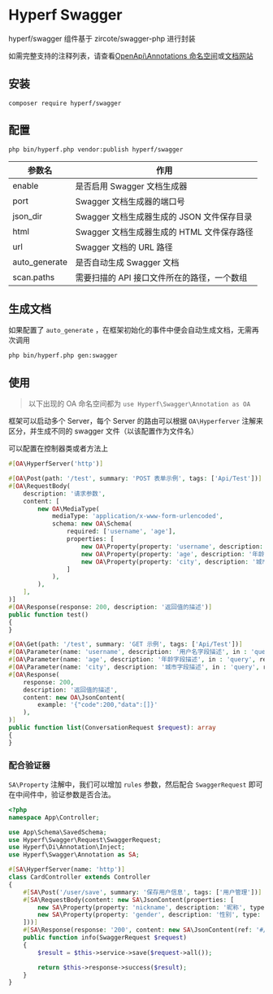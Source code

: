# Hyperf Swagger

hyperf/swagger 组件基于 zircote/swagger-php 进行封装

如需完整支持的注释列表，请查看[OpenApi\Annotations 命名空间](https://github.com/zircote/swagger-php/blob/master/src/Annotations)或[文档网站](https://zircote.github.io/swagger-php/guide/annotations.html#arrays-and-objects)


## 安装

```
composer require hyperf/swagger
```

## 配置 

```
php bin/hyperf.php vendor:publish hyperf/swagger
```

| 参数名      | 作用                                                         |
| -------- | ------------------------------------------------------------ |
| enable   | 是否启用 Swagger 文档生成器                                     |
| port     | Swagger 文档生成器的端口号                                    |
| json_dir | Swagger 文档生成器生成的 JSON 文件保存目录                       |
| html     | Swagger 文档生成器生成的 HTML 文件保存路径                       |
| url      | Swagger 文档的 URL 路径                                         |
| auto_generate | 是否自动生成 Swagger 文档                                     |
| scan.paths | 需要扫描的 API 接口文件所在的路径，一个数组 | 

## 生成文档

如果配置了 `auto_generate` ，在框架初始化的事件中便会自动生成文档，无需再次调用
```shell
php bin/hyperf.php gen:swagger
```

## 使用

> 以下出现的 OA 命名空间都为 `use Hyperf\Swagger\Annotation as OA`

框架可以启动多个 Server，每个 Server 的路由可以根据 `OA\Hyperferver` 注解来区分，并生成不同的 swagger 文件（以该配置作为文件名）

可以配置在控制器类或者方法上
```php
#[OA\HyperfServer('http')]
```

```php
#[OA\Post(path: '/test', summary: 'POST 表单示例', tags: ['Api/Test'])]
#[OA\RequestBody(
    description: '请求参数',
    content: [
        new OA\MediaType(
            mediaType: 'application/x-www-form-urlencoded',
            schema: new OA\Schema(
                required: ['username', 'age'],
                properties: [
                    new OA\Property(property: 'username', description: '用户名字段描述', type: 'string'),
                    new OA\Property(property: 'age', description: '年龄字段描述', type: 'string'),
                    new OA\Property(property: 'city', description: '城市字段描述', type: 'string'),
                ]
            ),
        ),
    ],
)]
#[OA\Response(response: 200, description: '返回值的描述')]
public function test()
{
}
```

```php
#[OA\Get(path: '/test', summary: 'GET 示例', tags: ['Api/Test'])]
#[OA\Parameter(name: 'username', description: '用户名字段描述', in : 'query', required: true, schema: new OA\Schema(type: 'string'))]
#[OA\Parameter(name: 'age', description: '年龄字段描述', in : 'query', required: true, schema: new OA\Schema(type: 'string'))]
#[OA\Parameter(name: 'city', description: '城市字段描述', in : 'query', required: false, schema: new OA\Schema(type: 'string'))]
#[OA\Response(
    response: 200,
    description: '返回值的描述',
    content: new OA\JsonContent(
        example: '{"code":200,"data":[]}'
    ),
)]
public function list(ConversationRequest $request): array
{
}
```

### 配合验证器

`SA\Property` 注解中，我们可以增加 `rules` 参数，然后配合 `SwaggerRequest` 即可在中间件中，验证参数是否合法。

```php
<?php
namespace App\Controller;

use App\Schema\SavedSchema;
use Hyperf\Swagger\Request\SwaggerRequest;
use Hyperf\Di\Annotation\Inject;
use Hyperf\Swagger\Annotation as SA;

#[SA\HyperfServer(name: 'http')]
class CardController extends Controller
{
    #[SA\Post('/user/save', summary: '保存用户信息', tags: ['用户管理'])]
    #[SA\RequestBody(content: new SA\JsonContent(properties: [
        new SA\Property(property: 'nickname', description: '昵称', type: 'integer', rules: 'required|string'),
        new SA\Property(property: 'gender', description: '性别', type: 'integer', rules: 'required|integer|in:0,1,2'),
    ]))]
    #[SA\Response(response: '200', content: new SA\JsonContent(ref: '#/components/schemas/SavedSchema'))]
    public function info(SwaggerRequest $request)
    {
        $result = $this->service->save($request->all());

        return $this->response->success($result);
    }
}
```
